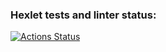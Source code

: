 ### Hexlet tests and linter status:
[![Actions Status](https://github.com/Polina8888/frontend-project-11/actions/workflows/hexlet-check.yml/badge.svg)](https://github.com/Polina8888/frontend-project-11/actions)